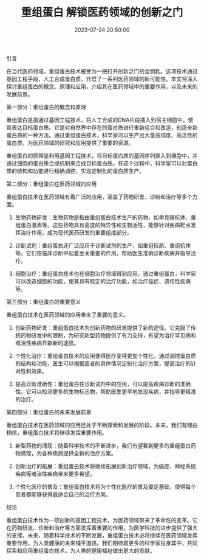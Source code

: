 ﻿---
title: 重组蛋白 解锁医药领域的创新之门
date: 2023-07-24 20:50:00
updated: 2023-07-24 20:50:00
tags:
- 重组蛋白
---
引言

在当代医药领域，重组蛋白技术被誉为一把打开创新之门的金钥匙。这项技术通过基因工程手段，人工合成蛋白质，开启了一系列医药领域的新可能性。本文将深入探讨重组蛋白的概念、原理和应用，介绍其在医药领域中的重要作用，以及未来的发展前景。

第一部分：重组蛋白的概念和原理

重组蛋白是指通过基因工程技术，将人工合成的DNA片段插入到宿主细胞中，使其表达目标蛋白质。它是对自然界中存在的蛋白质进行重新组合和改造，创造全新蛋白质的一种方法。通过重组蛋白技术，科学家可以生产出大量高纯度、高活性的蛋白质，为医药领域的研究和应用提供了重要的资源。

重组蛋白的原理是利用基因工程技术，将目标蛋白质的基因序列插入到细胞中，并通过细胞的蛋白质合成机制来合成目标蛋白质。在这个过程中，科学家可以对蛋白质的结构和功能进行精确调控，实现定制化的蛋白质生产。

第二部分：重组蛋白在医药领域的应用

重组蛋白技术在医药领域有着广泛的应用，涵盖了药物研发、诊断和治疗等多个方面。

1. 生物药物研发：生物药物是指由重组蛋白技术生产的药物，如单克隆抗体、重组蛋白激素等。这些药物具有高度的特异性和生物活性，能够针对疾病靶点发挥治疗作用，成为现代医药研发的重要组成部分。

2. 诊断试剂：重组蛋白还广泛应用于诊断试剂的生产，如重组抗原、重组抗体等。它们在临床诊断中起着至关重要的作用，帮助医生准确诊断疾病并指导治疗。

3. 细胞治疗：重组蛋白技术也在细胞治疗领域得到应用。通过重组蛋白，科学家可以改造细胞的功能，使其具有特定的治疗功能，如治疗癌症、遗传性疾病等。
<!-- more -->
第三部分：重组蛋白的重要意义

重组蛋白技术在医药领域的应用带来了重要的意义。

1. 创新药物研发：重组蛋白技术为创新药物的研发提供了新的途径。它克服了传统药物研发中的限制，为研究新型药物提供了有力支持，有望为治疗罕见病和难治性疾病开辟新的途径。

2. 个性化治疗：重组蛋白技术的应用使得医疗变得更加个性化。通过调控蛋白质的结构和功能，医生可以根据患者的具体情况定制化治疗方案，提高治疗的针对性和效果。

3. 提高诊断准确性：重组蛋白在诊断试剂中的应用，可以提高疾病诊断的准确性。它可以检测更多的生物标志物，帮助医生更早地发现疾病，并指导更精准的治疗。

第四部分：重组蛋白的未来发展前景

重组蛋白技术在医药领域的应用还处于不断探索和发展的阶段。未来，我们有理由相信，重组蛋白技术将继续发挥重要作用。

1. 新型药物的涌现：随着科学技术的不断进步，我们有望看到更多的重组蛋白药物涌现，为各种疾病提供全新的治疗方案。

2. 创新治疗的拓展：重组蛋白技术将继续拓展创新治疗领域，为癌症、神经系统疾病等难治性疾病带来更多希望。

3. 个性化医疗的普及：重组蛋白技术将为个性化医疗的普及奠定基础，使得每个患者都能够获得最适合自己的治疗方案。

结论

重组蛋白技术作为一项创新的基因工程技术，为医药领域带来了革命性的变革。它在药物研发、诊断和治疗等方面发挥着重要的作用，为医学科技的进步提供了强大的支撑。未来，随着科学技术的不断发展，重组蛋白技术必将继续在医药领域发挥重要作用，为人类健康的未来铺平道路。我们期待着更多的科学家投身其中，共同探索和应用重组蛋白技术，为人类的健康福祉做出更大的贡献。